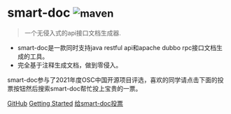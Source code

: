 
# smart-doc <small> ![maven](https://img.shields.io/maven-central/v/com.github.shalousun/smart-doc) </small>


> 一个无侵入式的api接口文档生成器.

* smart-doc是一款同时支持java restful api和apache dubbo rpc接口文档生成的工具。
* 完全基于注释生成文档，做到零侵入。

smart-doc参与了2021年度OSC中国开源项目评选，喜欢的同学请点击下面的投票按钮然后搜索smart-doc帮忙投上宝贵的一票。

[GitHub](https://github.com/smart-doc-group/smart-doc)
[Getting Started](#smart-doc)
[给smart-doc投票](https://www.oschina.net/project/top_cn_2021?fr=zx1205)

